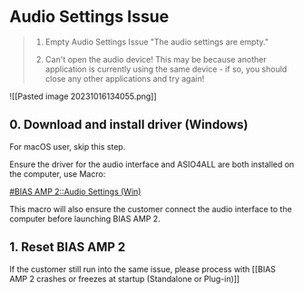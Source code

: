 # Audio Settings Issue

> 1. Empty Audio Settings Issue "The audio settings are empty."
>    
> 2. Can't open the audio device! This may be because another application is currently using the same device - if so, you should close any other applications and try again!


![[Pasted image 20231016134055.png]]

## 0. Download and install driver (Windows)

For macOS user, skip this step.

Ensure the driver for the audio interface and ASIO4ALL are both installed on the computer, use Macro:

<u>#BIAS AMP 2::Audio Settings (Win)</u>

This macro will also ensure the customer connect the audio interface to the computer before launching BIAS AMP 2. 

## 1. Reset BIAS AMP 2

If the customer still run into the same issue, please process with [[BIAS AMP 2 crashes or freezes at startup (Standalone or Plug-in)]]


